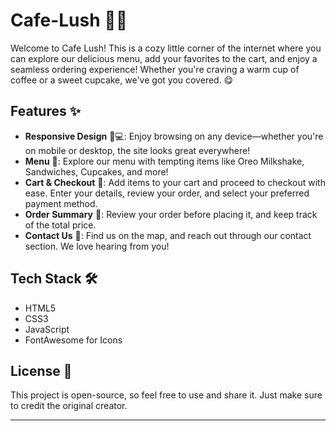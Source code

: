 # Cafe-Lush 🍃🍰

Welcome to Cafe Lush! This is a cozy little corner of the internet where you can explore our delicious menu, add your favorites to the cart, and enjoy a seamless ordering experience! Whether you're craving a warm cup of coffee or a sweet cupcake, we've got you covered. 😋
 
## Features ✨  
   
- **Responsive Design** 📱💻: Enjoy browsing on any device—whether you're on mobile or desktop, the site looks great everywhere!  
- **Menu** 🍪: Explore our menu with tempting items like Oreo Milkshake, Sandwiches, Cupcakes, and more! 
- **Cart & Checkout** 🛒: Add items to your cart and proceed to checkout with ease. Enter your details, review your order, and select your preferred payment method.
- **Order Summary** 📑: Review your order before placing it, and keep track of the total price.
- **Contact Us** 📍: Find us on the map, and reach out through our contact section. We love hearing from you!

## Tech Stack 🛠️ 

- HTML5 
- CSS3
- JavaScript 
- FontAwesome for Icons 


## License 📄

This project is open-source, so feel free to use and share it. Just make sure to credit the original creator.

---

